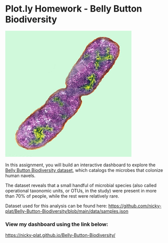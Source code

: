# Plot.ly Homework - Belly Button Biodiversity

![Bacteria by filterforge.com](Images/bacteria.jpg)

In this assignment, you will build an interactive dashboard to explore the [Belly Button Biodiversity dataset](http://robdunnlab.com/projects/belly-button-biodiversity/), which catalogs the microbes that colonize human navels.

The dataset reveals that a small handful of microbial species (also called operational taxonomic units, or OTUs, in the study) were present in more than 70% of people, while the rest were relatively rare.

Dataset used for this analysis can be found here: 
https://github.com/nicky-plat/Belly-Button-Biodiversity/blob/main/data/samples.json

### View my dashboard using the link below:

https://nicky-plat.github.io/Belly-Button-Biodiversity/


